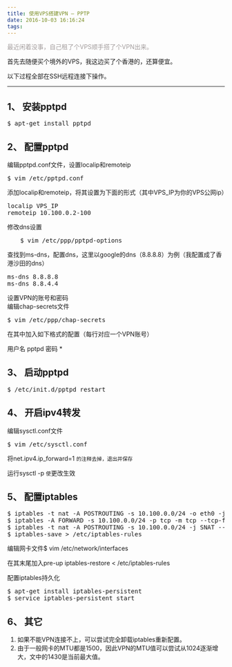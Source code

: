 ```yaml
---
title: 使用VPS搭建VPN – PPTP
date: 2016-10-03 16:16:24
tags:
---
```

<span style="color: #a39d9d;">最近闲着没事，自己租了个VPS顺手搭了个VPN出来。</span>

首先去随便买个境外的VPS，我这边买了个香港的，还算便宜。

以下过程全部在SSH远程连接下操作。

<hr />

<h2>1、 安装pptpd</h2>

<pre class="lang:sh decode:true">$ apt-get install pptpd</pre>

<h2>2、 配置pptpd</h2>

编辑pptpd.conf文件，设置localip和remoteip

<pre class="lang:sh decode:true">$ vim /etc/pptpd.conf</pre>

添加localip和remoteip，将其设置为下面的形式（其中VPS_IP为你的VPS公网ip）

<pre class="nums:false lang:default decode:true">localip VPS_IP
remoteip 10.100.0.2-100</pre>

<div class="line">修改dns设置</div>

<div class="line">
<pre class="lang:sh decode:true" style="padding-left: 30px;">$ vim /etc/ppp/pptpd-options</pre>
</div>

查找到ms-dns，配置dns，这里以google的dns（8.8.8.8）为例（我配置成了香港沙田的dns）

<pre class="nums:false lang:default decode:true">ms-dns 8.8.8.8
ms-dns 8.8.4.4</pre>

<div class="line">设置VPN的账号和密码</div>

<div class="line">编辑chap-secrets文件</div>

<div class="line">
<pre class="lang:sh decode:true">$ vim /etc/ppp/chap-secrets</pre>
</div>

在其中加入如下格式的配置（每行对应一个VPN账号）

<span class="lang:default decode:true crayon-inline">用户名 pptpd 密码 *</span>

<h2>3、 启动pptpd</h2>

<pre class="lang:sh decode:true">$ /etc/init.d/pptpd restart</pre>

<h2>4、 开启ipv4转发</h2>

编辑sysctl.conf文件

<pre class="lang:sh decode:true">$ vim /etc/sysctl.conf</pre>

将<span class="lang:sh decode:true crayon-inline">net.ipv4.ip_forward=1</span> <code>的注释去掉，退出并保存</code>

运行<span class="lang:sh decode:true crayon-inline ">sysctl -p</span> <code>使</code>更改生效

<h2>5、 配置iptables</h2>

<pre class="lang:sh decode:true">$ iptables -t nat -A POSTROUTING -s 10.100.0.0/24 -o eth0 -j MASQUERADE
$ iptables -A FORWARD -s 10.100.0.0/24 -p tcp -m tcp --tcp-flags SYN,RST SYN -j TCPMSS --set-mss 1430
$ iptables -t nat -A POSTROUTING -s 10.100.0.0/24 -j SNAT --to-source VPS_IP
$ iptables-save &gt; /etc/iptables-rules</pre>

编辑网卡文件<span class="lang:sh decode:true crayon-inline ">$ vim /etc/network/interfaces</span>

在其末尾加入<span class="lang:sh decode:true crayon-inline ">pre-up iptables-restore &lt; /etc/iptables-rules</span>

配置iptables持久化

<pre class="lang:sh decode:true">$ apt-get install iptables-persistent
$ service iptables-persistent start</pre>

<h2>6、 其它</h2>

<ol>
    <li>如果不能VPN连接不上，可以尝试完全卸载iptables重新配置。</li>
    <li>由于一般网卡的MTU都是1500，因此VPN的MTU值可以尝试从1024逐渐增大，文中的1430是当前最大值。</li>
</ol>